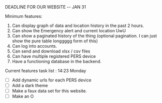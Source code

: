 
DEADLINE FOR OUR WEBSITE -- JAN 31 

Minimum features:
1. Can display graph of data and location history in the past 2 hours.
2. Can show the Emergency alert and current location UwU
3. Can show a paginated history of the thing (optional pagination. I can just show the pure table longgggg form of this)
4. Can log into accounts.
5. Can send and download xlsx / csv files
6. Can have multiple registered PERS device
7. Have a functioning database in the backend.

Current features task list : 14:23 Monday
- [ ] Add dynamic urls for each PERS device
- [ ] Add a dark theme
- [ ] Make a faux data set for this website.
- [ ] Make an O